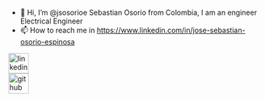 - 👋 Hi, I’m @jsosorioe Sebastian Osorio from Colombia, I am an engineer Electrical Engineer
- 📫 How to reach me in https://www.linkedin.com/in/jose-sebastian-osorio-espinosa

[<img src='https://github.com/gauravghongde/social-icons/blob/master/SVG/Color/LinkedIN.svg' alt='linkedin' height='40'>](https://www.linkedin.com/in/jose-sebastian-osorio-espinosa/)  
[<img src='https://github.com/gauravghongde/social-icons/blob/master/SVG/White/Github_white.svg' alt='github' height='40'>](https://github.com/jsosorioe)
<!---
jsosorioe/jsosorioe is a ✨ special ✨ repository because its `README.md` (this file) appears on your GitHub profile.
You can click the Preview link to take a look at your changes.
--->
